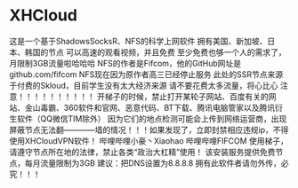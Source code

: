 # XHCloud
这是一个基于ShadowsSocksR、NFS的科学上网软件
拥有美国、新加坡、日本、韩国的节点
可以高速的观看视频，并且免费
至少免费也够一个人的需求了，月限制3GB流量啦哈哈哈
NFS的作者是Fifcom，他的GitHub网址是github.com/fifcom
NFS现在因为原作者高三已经停止服务
此处的SSR节点来源于付费的Skloud，目前学生没有太大经济来源
请不要花费太多流量，将心比心
注意！！！！！！！！！！
开梯子的时候，禁止打开某轮子网站、百度有关的网站、金山毒霸、360软件和官网、恶意代码、BT下载、腾讯电脑管家以及腾讯衍生软件（QQ微信TIM除外）
因为它们的地点检测可能会上传到网络运营商，出现屏蔽节点无法翻————墙的情况！！！如果发现了，立即封禁相应违规ip，不得使用XHCloudVPN软件！
哔哩哔哩小豪丶Xiaohao
哔哩哔哩FIFCOM
使用梯子，请遵守节点所在地的法律，禁止各类“政治大杠精”使用！
该安装服务提供免费节点，每月流量限制为3GB
建议：把DNS设置为8.8.8.8
拥有此软件者请勿外传，必究！！！
